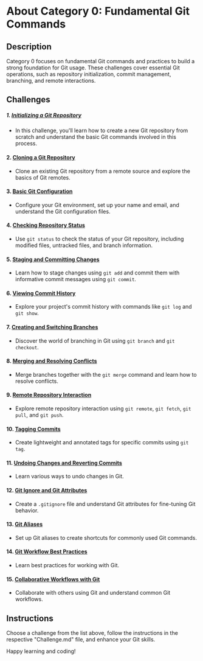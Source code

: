 # About Category 0: Fundamental Git Commands

## Description

Category 0 focuses on fundamental Git commands and practices to build a strong foundation for Git usage. These challenges cover essential Git operations, such as repository initialization, commit management, branching, and remote interactions.

## Challenges

##### 1. [Initializing a Git Repository](Challenge_0.1/Challenge.md)

- In this challenge, you'll learn how to create a new Git repository from scratch and understand the basic Git commands involved in this process.

#### 2. [Cloning a Git Repository](Challenge_0.2/Challenge.md)

- Clone an existing Git repository from a remote source and explore the basics of Git remotes.

#### 3. [Basic Git Configuration](Challenge_0.3/Challenge.md)

- Configure your Git environment, set up your name and email, and understand the Git configuration files.

#### 4. [Checking Repository Status](Challenge_0.4/Challenge.md)

- Use `git status` to check the status of your Git repository, including modified files, untracked files, and branch information.

#### 5. [Staging and Committing Changes](Challenge_0.5/Challenge.md)

- Learn how to stage changes using `git add` and commit them with informative commit messages using `git commit`.

#### 6. [Viewing Commit History](Challenge_0.6/Challenge.md)

- Explore your project's commit history with commands like `git log` and `git show`.

#### 7. [Creating and Switching Branches](Challenge_0.7/Challenge.md)

- Discover the world of branching in Git using `git branch` and `git checkout`.

#### 8. [Merging and Resolving Conflicts](Challenge_0.8/Challenge.md)

- Merge branches together with the `git merge` command and learn how to resolve conflicts.

#### 9. [Remote Repository Interaction](Challenge_0.9/Challenge.md)

- Explore remote repository interaction using `git remote`, `git fetch`, `git pull`, and `git push`.

#### 10. [Tagging Commits](Challenge_0.10/Challenge.md)

- Create lightweight and annotated tags for specific commits using `git tag`.

#### 11. [Undoing Changes and Reverting Commits](Challenge_0.11/Challenge.md)

- Learn various ways to undo changes in Git.

#### 12. [Git Ignore and Git Attributes](Challenge_0.12/Challenge.md)

- Create a `.gitignore` file and understand Git attributes for fine-tuning Git behavior.

#### 13. [Git Aliases](Challenge_0.13/Challenge.md)

- Set up Git aliases to create shortcuts for commonly used Git commands.

#### 14. [Git Workflow Best Practices](Challenge_0.14/Challenge.md)

- Learn best practices for working with Git.

#### 15. [Collaborative Workflows with Git](Challenge_0.15/Challenge.md)

- Collaborate with others using Git and understand common Git workflows.

## Instructions

Choose a challenge from the list above, follow the instructions in the respective "Challenge.md" file, and enhance your Git skills.

Happy learning and coding!
